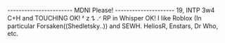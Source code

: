 ----------------------- MDNI Please! 
--------------------- 19, INTP 3w4 
C+H and TOUCHING OK!  ᶻ 𝗓 𐰁 .ᐟ   RP in Whisper OK!
I like Roblox (In particular Forsaken((Shedletsky..)) and SEWH. HeliosR, Enstars, Dr Who, etc.
